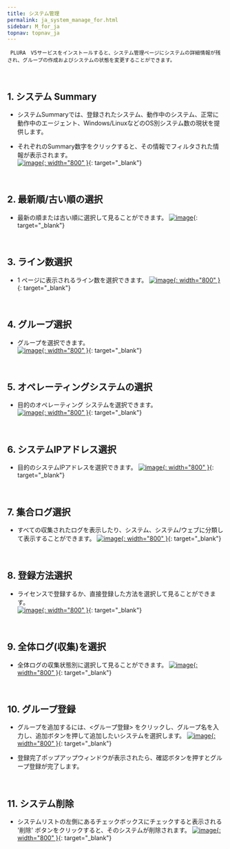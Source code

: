 ```yaml
---
title: システム管理
permalink: ja_system_manage_for.html
sidebar: M_for_ja
topnav: topnav_ja
---
```


     PLURA　V5サービスをインストールすると、システム管理ページにシステムの詳細情報が残され、グループの作成およびシステムの状態を変更することができます。

<br />

## 1. システム Summary

- システムSummaryでは、登録されたシステム、動作中のシステム、正常に動作中のエージェント、Windows/LinuxなどのOS別システム数の現状を提供します。

- それぞれのSummary数字をクリックすると、その情報でフィルタされた情報が表示されます。  
[![image](/docs/images/Manual/forensic/system/1.png){: width="800" }](/docs/images/Manual/forensic/system/1.png){: target="_blank"}

<br />

## 2. 最新順/古い順の選択

- 最新の順または古い順に選択して見ることができます。
[![image](/docs/images/Manual/forensic/system/3.png)](/docs/images/Manual/forensic/system/3.png){: target="_blank"}

<br />

## 3. ライン数選択

- 1 ページに表示されるライン数を選択できます。
[![image](/docs/images/Manual/forensic/system/4.png){: width="800" }](/docs/images/Manual/forensic/system/4.png){: target="_blank"}

<br />

## 4. グループ選択

- グループを選択できます。  
[![image](/docs/images/Manual/forensic/system/5.png){: width="800" }](/docs/images/Manual/forensic/system/5.png){: target="_blank"}

<br />

## 5. オペレーティングシステムの選択

- 目的のオペレーティング システムを選択できます。  
[![image](/docs/images/Manual/forensic/system/6.png){: width="800" }](/docs/images/Manual/forensic/system/6.png){: target="_blank"}
 
<br />

## 6. システムIPアドレス選択

- 目的のシステムIPアドレスを選択できます。
[![image](/docs/images/Manual/forensic/system/7.png){: width="800" }](/docs/images/Manual/forensic/system/7.png){: target="_blank"}

<br />

## 7. 集合ログ選択

- すべての収集されたログを表示したり、システム、システム/ウェブに分類して表示することができます。
[![image](/docs/images/Manual/forensic/system/8.png){: width="800" }](/docs/images/Manual/forensic/system/8.png){: target="_blank"}

<br />

## 8. 登録方法選択

- ライセンスで登録するか、直接登録した方法を選択して見ることができます。   
[![image](/docs/images/Manual/forensic/system/9.png){: width="800" }](/docs/images/Manual/forensic/system/9.png){: target="_blank"}
 
<br />

## 9. 全体ログ(収集)を選択

- 全体ログの収集状態別に選択して見ることができます。
[![image](/docs/images/Manual/forensic/system/10.png){: width="800" }](/docs/images/Manual/forensic/system/10.png){: target="_blank"}
 
<br />

## 10. グループ登録

- グループを追加するには、<グループ登録> をクリックし、グループ名を入力し、追加ボタンを押して追加したいシステムを選択します。 
[![image](/docs/images/Manual/forensic/system/11.png){: width="800" }](/docs/images/Manual/forensic/system/11.png){: target="_blank"}

- 登録完了ポップアップウィンドウが表示されたら、確認ボタンを押すとグループ登録が完了します。

<br />

## 11. システム削除

- システムリストの左側にあるチェックボックスにチェックすると表示される '削除' ボタンをクリックすると、そのシステムが削除されます。
[![image](/docs/images/Manual/forensic/system/12.png){: width="800" }](/docs/images/Manual/forensic/system/12.png){: target="_blank"}
